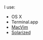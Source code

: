 I use:

* OS X
* Terminal.app
* [MacVim](http://code.google.com/p/macvim/)
* [Solarized](http://ethanschoonover.com/solarized)
